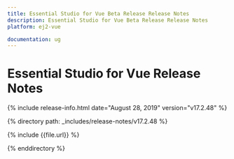 ```yaml
---
title: Essential Studio for Vue Beta Release Release Notes  
description: Essential Studio for Vue Beta Release Release Notes  
platform: ej2-vue

documentation: ug
---
```


# Essential Studio for  Vue  Release Notes  

{% include release-info.html date="August 28, 2019"   version="v17.2.48"  %} 

{% directory path: _includes/release-notes/v17.2.48 %}

{% include {{file.url}} %}

{% enddirectory %}
